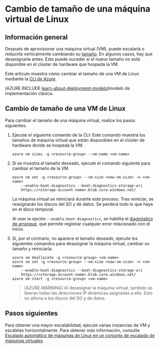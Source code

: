 <properties
   pageTitle="Cambio de tamaño de una máquina virtual de Linux | Microsoft Azure"
   description="Escalado o reducción en vertical de una máquina virtual de Linux cambiando el tamaño de la VM."
   services="virtual-machines-linux"
   documentationCenter="na"
   authors="mikewasson"
   manager="roshar"
   editor=""
   tags=""/>

<tags
   ms.service="virtual-machines-linux"
   ms.devlang="na"
   ms.topic="article"
   ms.tgt_pltfrm="na"
   ms.workload="infrastructure-services"
   ms.date="05/16/2016"
   ms.author="mikewasson"/>


# Cambio de tamaño de una máquina virtual de Linux

## Información general 

Después de aprovisionar una máquina virtual (VM), puede escalarla o reducirla verticalmente cambiando su [tamaño][vm-sizes]. En algunos casos, hay que desasignarla antes. Esto puede suceder si el nuevo tamaño no está disponible en el clúster de hardware que hospeda la VM.

Este artículo muestra cómo cambiar el tamaño de una VM de Linux mediante la [CLI de Azure][azure-cli].

[AZURE.INCLUDE [learn-about-deployment-models](../../includes/learn-about-deployment-models-rm-include.md)]modelo de implementación clásica.


## Cambio de tamaño de una VM de Linux 

Para cambiar el tamaño de una máquina virtual, realice los pasos siguientes.

1. Ejecute el siguiente comando de la CLI: Este comando muestra los tamaños de máquina virtual que están disponibles en el clúster de hardware donde se hospeda la VM.

    ```
    azure vm sizes -g <resource-group> --vm-name <vm-name>
    ```

2. Si se muestra el tamaño deseado, ejecute el comando siguiente para cambiar el tamaño de la VM.

    ```
    azure vm set -g <resource-group> --vm-size <new-vm-size> -n <vm-name>  
        --enable-boot-diagnostics --boot-diagnostics-storage-uri
        https://<storage-account-name>.blob.core.windows.net/ 
    ```

    La máquina virtual se reiniciará durante este proceso. Tras reiniciar, se reasignarán los discos del SO y de datos. Se perderá todo lo que haya en el disco temporal.

    Al usar la opción `--enable-boot-diagnostics`, se habilita el [diagnóstico de arranque][boot-diagnostics], que permite registrar cualquier error relacionado con el inicio.

3. Si, por el contrario, no aparece el tamaño deseado, ejecute los siguientes comandos para desasignar la máquina virtual, cambiar su tamaño y reiniciarla.

    ```
    azure vm deallocate -g <resource-group> <vm-name>
    azure vm set -g <resource-group> --vm-size <new-vm-size> -n <vm-name>  
        --enable-boot-diagnostics --boot-diagnostics-storage-uri
        https://<storage-account-name>.blob.core.windows.net/ 
    azure vm start -g <resource-group> <vm-name>
    ```

   > [AZURE.WARNING] Al desasignar la máquina virtual, también se liberan todas las direcciones IP dinámicas asignadas a ella. Esto no afecta a los discos del SO y de datos.
   
## Pasos siguientes

Para obtener una mayor escalabilidad, ejecute varias instancias de VM y escálelas horizontalmente. Para obtener más información, consulte [Escalado automático de máquinas de Linux en un conjunto de escalado de máquinas virtuales][scale-set].

<!-- links -->
   
[azure-cli]: ../xplat-cli-install.md
[boot-diagnostics]: https://azure.microsoft.com/es-ES/blog/boot-diagnostics-for-virtual-machines-v2/
[scale-set]: ../virtual-machine-scale-sets/virtual-machine-scale-sets-linux-autoscale.md
[vm-sizes]: virtual-machines-linux-sizes.md

<!---HONumber=AcomDC_0518_2016-->
